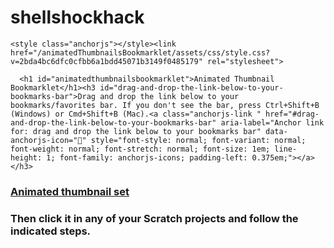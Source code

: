 # shellshockhack
<head>
    <meta charset="UTF-8">
    <meta name="viewport" content="width=device-width, initial-scale=1">

<!-- Begin Jekyll SEO tag v2.3.0 -->
<title>animatedThumbnailsBookmarklet</title>
<meta property="og:title" content="animatedThumbnailsBookmarklet">
<meta property="og:locale" content="en_US">
<link rel="canonical" href="https://worldlanguages.github.io/animatedThumbnailsBookmarklet/">
<meta property="og:url" content="https://worldlanguages.github.io/animatedThumbnailsBookmarklet/">
<meta property="og:site_name" content="animatedThumbnailsBookmarklet">
<script type="application/ld+json">
{"name":"animatedThumbnailsBookmarklet","description":null,"author":null,"@type":"WebSite","url":"https://worldlanguages.github.io/animatedThumbnailsBookmarklet/","image":null,"publisher":null,"headline":"animatedThumbnailsBookmarklet","dateModified":null,"datePublished":null,"sameAs":null,"mainEntityOfPage":null,"@context":"http://schema.org"}</script>
<!-- End Jekyll SEO tag -->

    <style class="anchorjs"></style><link href="/animatedThumbnailsBookmarklet/assets/css/style.css?v=2bda4bc6dfc0cfbb6a1bdd45071b3149f0485179" rel="stylesheet">
  </head>
  <body>
    <div class="container-lg px-3 my-5 markdown-body">
      

      <h1 id="animatedthumbnailsbookmarklet">Animated Thumbnail Bookmarklet</h1><h3 id="drag-and-drop-the-link-below-to-your-bookmarks-bar">Drag and drop the link below to your bookmarks/favorites bar. If you don't see the bar, press Ctrl+Shift+B (Windows) or Cmd+Shift+B (Mac).<a class="anchorjs-link " href="#drag-and-drop-the-link-below-to-your-bookmarks-bar" aria-label="Anchor link for: drag and drop the link below to your bookmarks bar" data-anchorjs-icon="" style="font-style: normal; font-variant: normal; font-weight: normal; font-stretch: normal; font-size: 1em; line-height: 1; font-family: anchorjs-icons; padding-left: 0.375em;"></a></h3>
<h3><a href="javascript:x=document.createElement(&quot;script&quot;);x.src=&quot;//is.gd/thumb2&quot;; void document.getElementsByTagName(&quot;head&quot;)[0].appendChild(x);">Animated thumbnail set</a></h3><h3>Then click it in any of your Scratch projects and follow the indicated steps.</h3></div>
    <script src="/animatedThumbnailsBookmarklet/assets/javascript/anchor-js/anchor.min.js"></script>
    <script>anchors.add();</script>
  






<template id="lock-template">
	<style>
		.lock-main {
			height: 100%;
			width: 100%;
		}

		.lock-text {
			height: 10%;
			margin: auto;
			font-family: 'Ubuntu', sans-serif;
			font-size: 50px;
			text-align: center;
			color: #4F5051;
			font-weight: bold;
		}

		.lock-image-holder {
			display: block;
			margin: auto;
			height: 75%;
			padding-top: 2%;
		}

		.lock-logo-holder {
			position: fixed;
			right: 20px;
			top: 20px;
			height: 8%;
		}

		@media screen and (max-height: 900px) {
			.lock-logo-holder  {
				height: 6%;
			}

			.lock-image-holder {
				height: 65%;
			}
		}

	</style>
	<div class="lock-main">
		<img class="lock-logo-holder" src="" alt="COOL Logo">
		<img class="lock-image-holder" src="" alt="Locked">
		<div class="lock-text"></div>
	</div>
</template><link href="//fonts.googleapis.com/css2?family=Ubuntu" rel="stylesheet"></body>
<html lang="en"><head>
    <meta charset="UTF-8">
    <meta name="viewport" content="width=device-width, initial-scale=1">

<!-- Begin Jekyll SEO tag v2.3.0 -->
<title>animatedThumbnailsBookmarklet</title>
<meta property="og:title" content="animatedThumbnailsBookmarklet">
<meta property="og:locale" content="en_US">
<link rel="canonical" href="https://worldlanguages.github.io/animatedThumbnailsBookmarklet/">
<meta property="og:url" content="https://worldlanguages.github.io/animatedThumbnailsBookmarklet/">
<meta property="og:site_name" content="animatedThumbnailsBookmarklet">
<script type="application/ld+json">
{"name":"animatedThumbnailsBookmarklet","description":null,"author":null,"@type":"WebSite","url":"https://worldlanguages.github.io/animatedThumbnailsBookmarklet/","image":null,"publisher":null,"headline":"animatedThumbnailsBookmarklet","dateModified":null,"datePublished":null,"sameAs":null,"mainEntityOfPage":null,"@context":"http://schema.org"}</script>
<!-- End Jekyll SEO tag -->

    <style class="anchorjs"></style><link href="/animatedThumbnailsBookmarklet/assets/css/style.css?v=2bda4bc6dfc0cfbb6a1bdd45071b3149f0485179" rel="stylesheet">
  </head>
  <body>
    <div class="container-lg px-3 my-5 markdown-body">
      

      <h1 id="animatedthumbnailsbookmarklet">Animated Thumbnail Bookmarklet</h1><h3 id="drag-and-drop-the-link-below-to-your-bookmarks-bar">Drag and drop the link below to your bookmarks/favorites bar. If you don't see the bar, press Ctrl+Shift+B (Windows) or Cmd+Shift+B (Mac).<a class="anchorjs-link " href="#drag-and-drop-the-link-below-to-your-bookmarks-bar" aria-label="Anchor link for: drag and drop the link below to your bookmarks bar" data-anchorjs-icon="" style="font-style: normal; font-variant: normal; font-weight: normal; font-stretch: normal; font-size: 1em; line-height: 1; font-family: anchorjs-icons; padding-left: 0.375em;"></a></h3>
<h3><a href="javascript:x=document.createElement(&quot;script&quot;);x.src=&quot;//is.gd/thumb2&quot;; void document.getElementsByTagName(&quot;head&quot;)[0].appendChild(x);">Animated thumbnail set</a></h3><h3>Then click it in any of your Scratch projects and follow the indicated steps.</h3></div>
    <script src="/animatedThumbnailsBookmarklet/assets/javascript/anchor-js/anchor.min.js"></script>
    <script>anchors.add();</script>
  






<template id="lock-template">
	<style>
		.lock-main {
			height: 100%;
			width: 100%;
		}

		.lock-text {
			height: 10%;
			margin: auto;
			font-family: 'Ubuntu', sans-serif;
			font-size: 50px;
			text-align: center;
			color: #4F5051;
			font-weight: bold;
		}

		.lock-image-holder {
			display: block;
			margin: auto;
			height: 75%;
			padding-top: 2%;
		}

		.lock-logo-holder {
			position: fixed;
			right: 20px;
			top: 20px;
			height: 8%;
		}

		@media screen and (max-height: 900px) {
			.lock-logo-holder  {
				height: 6%;
			}

			.lock-image-holder {
				height: 65%;
			}
		}

	</style>
	<div class="lock-main">
		<img class="lock-logo-holder" src="" alt="COOL Logo">
		<img class="lock-image-holder" src="" alt="Locked">
		<div class="lock-text"></div>
	</div>
</template><link href="//fonts.googleapis.com/css2?family=Ubuntu" rel="stylesheet"></body></html>
